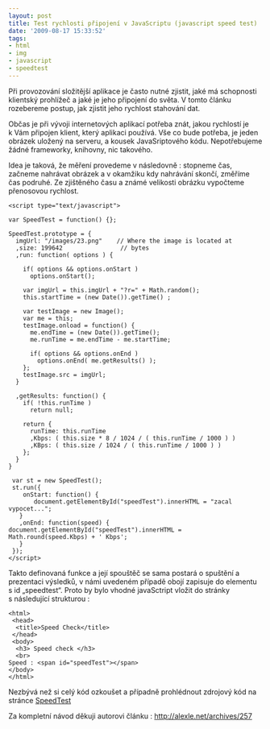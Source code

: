```yaml
---
layout: post
title: Test rychlosti připojení v JavaScriptu (javascript speed test)
date: '2009-08-17 15:33:52'
tags:
- html
- img
- javascript
- speedtest
---
```


Při provozování složitější aplikace je často nutné zjistit, jaké
má schopnosti klientský prohlížeč a jaké je jeho připojení do světa.
V tomto článku rozebereme postup, jak zjistit jeho rychlost stahování
dat.


<p>Občas je při vývoji internetových aplikací potřeba znát, jakou
rychlostí je k Vám připojen klient, který aplikaci používá. Vše co
bude potřeba, je jeden obrázek uložený na serveru, a kousek JavaSriptového
kódu. Nepotřebujeme žádné frameworky, knihovny, nic takového.</p>

<p>Idea je taková, že měření provedeme v následovně : stopneme čas,
začneme nahrávat obrázek a v okamžiku kdy nahrávání skončí,
změříme čas podruhé. Ze zjištěného času a známé velikosti obrázku
vypočteme přenosovou rychlost.</p>

<pre><code>&lt;script type=&quot;text/javascript&quot;&gt;

var SpeedTest = function() {};

SpeedTest.prototype = {
  imgUrl: &quot;/images/23.png&quot;    // Where the image is located at
  ,size: 199642                // bytes
  ,run: function( options ) {

    if( options &amp;&amp; options.onStart )
      options.onStart();

    var imgUrl = this.imgUrl + &quot;?r=&quot; + Math.random();
    this.startTime = (new Date()).getTime() ;

    var testImage = new Image();
    var me = this;
    testImage.onload = function() {
      me.endTime = (new Date()).getTime();
      me.runTime = me.endTime - me.startTime;

      if( options &amp;&amp; options.onEnd )
        options.onEnd( me.getResults() );
    };
    testImage.src = imgUrl;
  }

  ,getResults: function() {
    if( !this.runTime )
      return null;

    return {
      runTime: this.runTime
      ,Kbps: ( this.size * 8 / 1024 / ( this.runTime / 1000 ) )
      ,KBps: ( this.size / 1024 / ( this.runTime / 1000 ) )
    };
  }
}

 var st = new SpeedTest();
 st.run({
    onStart: function() {
       document.getElementById(&quot;speedTest&quot;).innerHTML = &quot;zacal vypocet...&quot;;
   }
   ,onEnd: function(speed) {
document.getElementById(&quot;speedTest&quot;).innerHTML = Math.round(speed.Kbps) + ' Kbps';
   }
 });
&lt;/script&gt;
</code></pre>

<p>Takto definovaná funkce a její spouštěč se sama postará
o spuštění a prezentaci výsledků, v námi uvedeném případě
obojí zapisuje do elementu s id „speedtest“. Proto by bylo
vhodné javaSctript vložit do stránky s následující strukturou :</p>

<pre><code>&lt;html&gt;
 &lt;head&gt;
  &lt;title&gt;Speed Check&lt;/title&gt;
 &lt;/head&gt;
 &lt;body&gt;
  &lt;h3&gt; Speed check &lt;/h3&gt;
  &lt;br&gt;
Speed : &lt;span id=&quot;speedTest&quot;&gt;&lt;/span&gt;
&lt;/body&gt;
&lt;/html&gt;
</code></pre>

<p>Nezbývá než si celý kód ozkoušet a případně prohlédnout zdrojový
kód na stránce <a href="/examples/speedcheck/speedcheck.html">SpeedTest</a></p>

<p>Za kompletní návod děkuji autorovi článku : <a
href="http://alexle.net/archives/257">http://alexle.net/archives/257</a></p>

